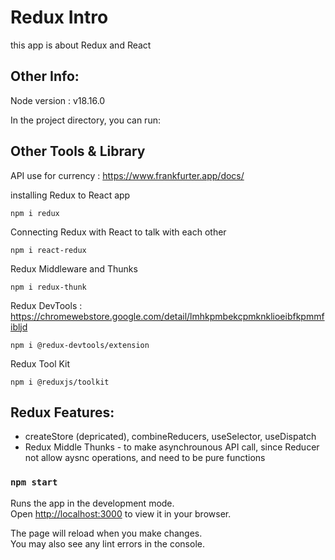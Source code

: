 # Redux Intro

this app is about Redux and React

## Other Info:

Node version : v18.16.0

In the project directory, you can run:

## Other Tools & Library

API use for currency : https://www.frankfurter.app/docs/

installing Redux to React app

```node
npm i redux
```

Connecting Redux with React to talk with each other

```node
npm i react-redux
```

Redux Middleware and Thunks

```node
npm i redux-thunk
```

Redux DevTools : https://chromewebstore.google.com/detail/lmhkpmbekcpmknklioeibfkpmmfibljd

```node
npm i @redux-devtools/extension
```

Redux Tool Kit

```node
npm i @reduxjs/toolkit
```

## Redux Features:

-   createStore (depricated), combineReducers, useSelector, useDispatch
-   Redux Middle Thunks - to make asynchrounous API call, since Reducer not allow aysnc operations, and need to be pure functions

### `npm start`

Runs the app in the development mode.\
Open [http://localhost:3000](http://localhost:3000) to view it in your browser.

The page will reload when you make changes.\
You may also see any lint errors in the console.

